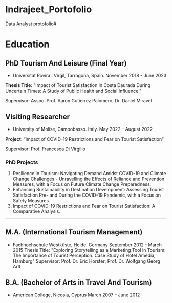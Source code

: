 # Indrajeet_Portofolio
Data Analyst protofolio#

# Education
## PhD Tourism And Leisure (Final Year)
- Universitat Rovira i Virgil, Tarragona, Spain. November 2018 - June 2023

**Thesis Title**: "Impact of Tourist Satisfaction in Costa Daurada During Uncertain Times: A Study of
Public Health and Social Influence."

Supervisor: Assoc. Prof. Aaron Gutierrez Palomero; Dr. Daniel Miravet
  
  ## Visiting Researcher
- University of Molise, Campobasso. Italy. May 2022 – August 2022

**Project**: “Impact of COVID-19 Restrictions and Fear on Tourist Satisfaction”
  
Supervisor: Prof. Francesca Di Virgilio

### PhD Projects
1. Resilience in Tourism: Navigating Demand Amidst COVID-19 and Climate Change Challenges -
Unravelling the Effects of Reliance and Prevention Measures, with a Focus on Future Climate
Change Preparedness.
2. Enhancing Sustainability in Destination Development: Assessing Tourist Satisfaction Pre- and
During the COVID-19 Pandemic, with a Focus on Safety Measures.
3. Impact of COVID-19 Restrictions and Fear on Tourist Satisfaction: A Comparative Analysis.

---

## M.A. (International Tourism Management)
- Fachhochschule Westküste, Heide. Germany
September 2012 - March 2015
Thesis Title: "Exploring Storytelling as a Marketing Tool in Tourism: The Importance of Tourist
Perception. Case Study of Hotel Amedia, Hamburg"
Supervisor: Prof. Dr. Eric Horster; Prof. Dr. Wolfgang Georg Arlt

## B.A. (Bachelor of Arts in Travel And Tourism)
- American College, Nicosia, Cyprus
March 2007 – June 2012
